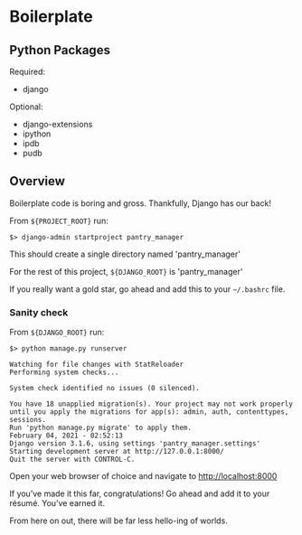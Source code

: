 # Boilerplate

## Python Packages

Required:
* django

Optional:
* django-extensions
* ipython
* ipdb
* pudb

## Overview

Boilerplate code is boring and gross. Thankfully, Django has our back!

From `${PROJECT_ROOT}` run:

```
$> django-admin startproject pantry_manager
```

This should create a single directory named 'pantry_manager'

For the rest of this project, `${DJANGO_ROOT}` is 'pantry_manager' 

If you really want a gold star, go ahead and add this to your `~/.bashrc` file.

### Sanity check

From `${DJANGO_ROOT}` run:

```
$> python manage.py runserver

Watching for file changes with StatReloader
Performing system checks...

System check identified no issues (0 silenced).

You have 18 unapplied migration(s). Your project may not work properly until you apply the migrations for app(s): admin, auth, contenttypes, sessions.
Run 'python manage.py migrate' to apply them.
February 04, 2021 - 02:52:13
Django version 3.1.6, using settings 'pantry_manager.settings'
Starting development server at http://127.0.0.1:8000/
Quit the server with CONTROL-C.
```

Open your web browser of choice and navigate to [http://localhost:8000](http://localhost:8000)

If you’ve made it this far, congratulations! Go ahead and add it to your résumé. You’ve earned it.

From here on out, there will be far less hello-ing of worlds.
